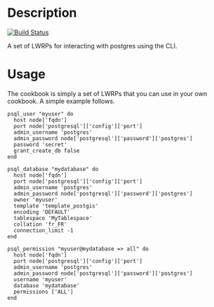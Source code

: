 Description
===========

[![Build Status](https://secure.travis-ci.org/realityforge/chef-psql.png?branch=master)](http://travis-ci.org/realityforge/chef-psql)

A set of LWRPs for interacting with postgres using the CLI.

Usage
=====

The cookbook is simply a set of LWRPs that you can use in your own cookbook. A simple example follows.

    psql_user "myuser" do
      host node['fqdn']
      port node['postgresql']['config']['port']
      admin_username 'postgres'
      admin_password node['postgresql']['password']['postgres']
      password 'secret'
      grant_create_db false
    end

    psql_database "mydatabase" do
      host node['fqdn']
      port node['postgresql']['config']['port']
      admin_username 'postgres'
      admin_password node['postgresql']['password']['postgres']
      owner 'myuser'
      template 'template_postgis'
      encoding 'DEFAULT'
      tablespace 'MyTablespace'
      collation 'fr_FR'
      connection_limit -1
    end

    psql_permission "myuser@mydatabase => all" do
      host node['fqdn']
      port node['postgresql']['config']['port']
      admin_username 'postgres'
      admin_password node['postgresql']['password']['postgres']
      username 'myuser'
      database 'mydatabase'
      permissions ['ALL']
    end
